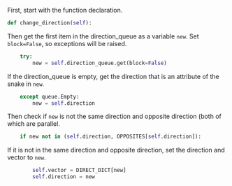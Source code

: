 <!--title={change_direction Explained}-->

<!--badges={Software Engineering:36,Python:60,Tinkerer:29}-->

<!--concepts={Class Method, If Statements, Indexing Lists}-->

First, start with the function declaration.

```python
def change_direction(self):
```

Then get the first item in the direction_queue as a variable `new`. Set `block=False`, so exceptions will be raised.

```python
    try:
        new = self.direction_queue.get(block=False)
```

If the direction_queue is empty, get the direction that is an attribute of the snake in `new`.

```python
    except queue.Empty:
        new = self.direction
```

Then check if `new`  is not the same direction and opposite direction (both of which are parallel.

```python
    if new not in (self.direction, OPPOSITES[self.direction]):
```

If it is not in the same direction and opposite direction, set the direction and vector to `new`.

```python
        self.vector = DIRECT_DICT[new]
        self.direction = new
```

